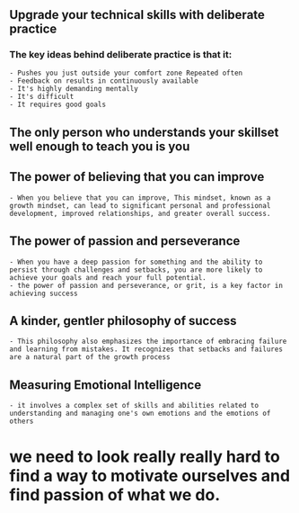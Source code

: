 #


## Upgrade your technical skills with deliberate practice

### The key ideas behind deliberate practice is that it:
    - Pushes you just outside your comfort zone Repeated often
    - Feedback on results in continuously available
    - It's highly demanding mentally
    - It's difficult
    - It requires good goals


##  The only person who understands your skillset well enough to teach you is you




## The power of believing that you can improve
    - When you believe that you can improve, This mindset, known as a growth mindset, can lead to significant personal and professional development, improved relationships, and greater overall success.

##  The power of passion and perseverance
    - When you have a deep passion for something and the ability to persist through challenges and setbacks, you are more likely to achieve your goals and reach your full potential.
    - the power of passion and perseverance, or grit, is a key factor in achieving success

## A kinder, gentler philosophy of success
    - This philosophy also emphasizes the importance of embracing failure and learning from mistakes. It recognizes that setbacks and failures are a natural part of the growth process
##  Measuring Emotional Intelligence
    - it involves a complex set of skills and abilities related to understanding and managing one's own emotions and the emotions of others 


# we need to look really really hard to find a way to motivate ourselves and find passion of what we do.         
    